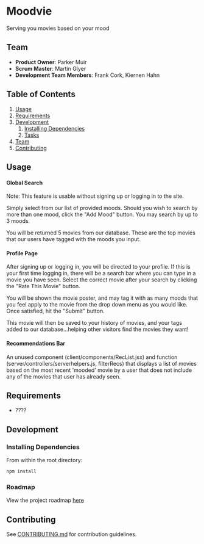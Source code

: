 # Moodvie

Serving you movies based on your mood

## Team

  - __Product Owner__: Parker Muir
  - __Scrum Master__: Martin Glyer
  - __Development Team Members__: Frank Cork, Kiernen Hahn

## Table of Contents

1. [Usage](#Usage)
1. [Requirements](#requirements)
1. [Development](#development)
    1. [Installing Dependencies](#installing-dependencies)
    1. [Tasks](#tasks)
1. [Team](#team)
1. [Contributing](#contributing)

## Usage

#### Global Search

Note: This feature is usable without signing up or logging in to the site.

Simply select from our list of provided moods. Should you wish to search by more than one mood, click the "Add Mood" button.  You may search by up to 3 moods.

You will be returned 5 movies from our database.  These are the top movies that our users have tagged with the moods you input.

#### Profile Page

After signing up or logging in, you will be directed to your profile.  If this is your first time logging in, there will be a search bar where you can type in a movie you have seen.  Select the correct movie after your search by clicking the "Rate This Movie" button.

You will be shown the movie poster, and may tag it with as many moods that you feel apply to the movie from the drop down menu as you would like.  Once satisfied, hit the "Submit" button.

This movie will then be saved to your history of movies, and your tags added to our database...helping other visitors find the movies they want!

#### Recommendations Bar

An unused component (client/components/RecList.jsx) and function (server/controllers/serverhelpers.js, filterRecs) that displays a list of movies based on the most recent 'mooded' movie by a user that does not include any of the movies that user has already seen.  

## Requirements

- ????

## Development

### Installing Dependencies

From within the root directory:

```sh
npm install
```

### Roadmap

View the project roadmap [here](www.google.com)


## Contributing

See [CONTRIBUTING.md](CONTRIBUTING.md) for contribution guidelines.